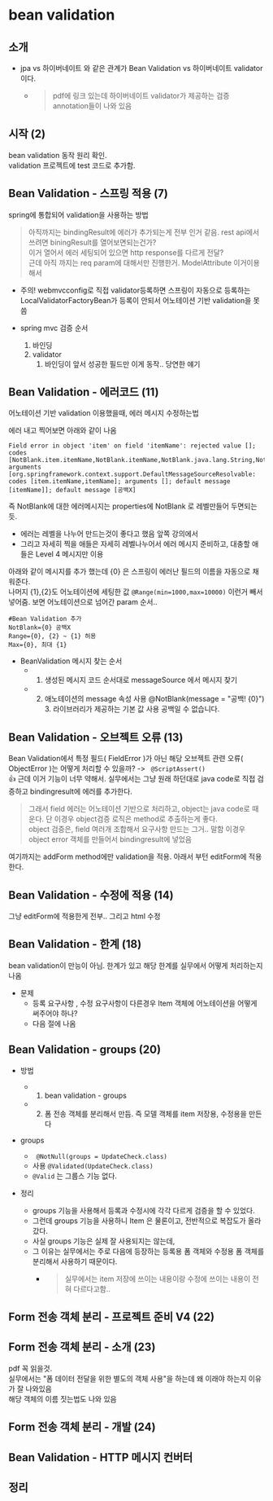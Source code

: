# bean validation

## 소개

- jpa vs 하이버네이트 와 같은 관계가 Bean Validation vs 하이버네이트 validator 이다.
  - > pdf에 링크 있는데 하이버네이트 validator가 제공하는 검증 annotation들이 나와 있음

## 시작 (2)

bean validation 동작 원리 확인.  
validation 프로젝트에 test 코드로 추가함.

## Bean Validation - 스프링 적용 (7)

spring에 통합되어 validation을 사용하는 방법  
> 아직까지는 bindingResult에 에러가 추가되는게 전부 인거 같음. rest api에서 쓰려면 biningResult를 열어보면되는건가?  
> 이거 열어서 에러 세팅되어 있으면 http response를 다르게 전달?  
> 근데 아직 까지는 req param에 대해서만 진행한거. ModelAttribute 이거이용해서

- 주의! webmvcconfig로 직접 validator등록하면 스프링이 자동으로 등록하는 LocalValidatorFactoryBean가 등록이 안되서
  어노테이션 기반 validation을 못씀

- spring mvc 검증 순서
  1. 바인딩
  2. validator
     1. 바인딩이 앞서 성공한 필드만 이게 동작.. 당연한 얘기

## Bean Validation - 에러코드 (11)

어노테이션 기반 validation 이용했을때, 에러 메시지 수정하는법
  
에러 내고 찍어보면 아래와 같이 나옴  
```
Field error in object 'item' on field 'itemName': rejected value []; codes [NotBlank.item.itemName,NotBlank.itemName,NotBlank.java.lang.String,NotBlank]; arguments [org.springframework.context.support.DefaultMessageSourceResolvable: codes [item.itemName,itemName]; arguments []; default message [itemName]]; default message [공백X] 
```

즉 NotBlank에 대한 에러메시지는 properties에 NotBlank 로 레벨만들어 두면되는듯.
- 에러는 레벨을 나누어 만드는것이 좋다고 했음 앞쪽 강의에서
- 그리고 자세히 찍을 애들은 자세히 레벨나누어서 에러 메시지 준비하고, 대충할 애들은 Level 4 메시지만 이용  
  
아래와 같이 메시지를 추가 했는데 {0} 은 스프링이 에러난 필드의 이름을 자동으로 채워준다.  
나머지 {1},{2}도 어노테이션에 세팅한 값 `@Range(min=1000,max=10000)` 이런거 빼서 넣어줌. 보면 어노테이션으로 넘어간 param 순서..  

```
#Bean Validation 추가
NotBlank={0} 공백X
Range={0}, {2} ~ {1} 허용
Max={0}, 최대 {1}
```  
  

- BeanValidation 메시지 찾는 순서
  - 1. 생성된 메시지 코드 순서대로 messageSource 에서 메시지 찾기
  - 2. 애노테이션의 message 속성 사용 @NotBlank(message = "공백! {0}") 3. 라이브러리가 제공하는 기본 값 사용 공백일 수 없습니다.

## Bean Validation - 오브젝트 오류 (13)

Bean Validation에서 특정 필드( FieldError )가 아닌 해당 오브젝트 관련 오류( ObjectError )는 어떻게 처리할 수 있을까?  -> ` @ScriptAssert()`   
👍 근데 이거 기능이 너무 약해서. 실무에서는 그냥 원래 하던대로 java code로 직접 검증하고 bindingresult에 에러를 추가한다.  
  
> 그래서 field 에러는 어노테이션 기반으로 처리하고, object는 java code로 때운다. 단 이경우 object검증 로직은 method로 추출하는게 좋다.  
> object 검증은, field 여러개 조합해서 요구사항 만드는 그거.. 말함 이경우 object error 객체를 만들어서 bindingresult에 넣었음
  
여기까지는 addForm method에만 validation을 적용. 아래서 부턴 editForm에 적용한다.  

## Bean Validation - 수정에 적용 (14)

그냥 editForm에 적용한게 전부.. 그리고 html 수정

## Bean Validation - 한계 (18)

bean validation이 만능이 아님. 한계가 있고 해당 한계를 실무에서 어떻게 처리하는지 나옴  
  
- 문제
  - 등록 요구사항 , 수정 요구사항이 다른경우 Item 객체에 어노테이션을 어떻게 써주어야 하나? 
  - 다음 절에 나옴

## Bean Validation - groups (20)

- 방법 
  - 1. bean validation - groups
  - 2. 폼 전송 객체를 분리해서 만듬. 즉 모델 객체를 item 저장용, 수정용을 만든다

- groups
  - ` @NotNull(groups = UpdateCheck.class)`
  - 사용 `@Validated(UpdateCheck.class)`
  - `@Valid` 는 그룹스 기능 없다.

- 정리
  - groups 기능을 사용해서 등록과 수정시에 각각 다르게 검증을 할 수 있었다. 
  - 그런데 groups 기능을 사용하니 Item 은 물론이고, 전반적으로 복잡도가 올라갔다.
  - 사실 groups 기능은 실제 잘 사용되지는 않는데, 
  - 그 이유는 실무에서는 주로 다음에 등장하는 등록용 폼 객체와 수정용 폼 객체를 분리해서 사용하기 때문이다.
    - > 실무에서는 item 저장에 쓰이는 내용이랑 수정에 쓰이는 내용이 전혀 다르다고함..

## Form 전송 객체 분리 - 프로젝트 준비 V4 (22)

## Form 전송 객체 분리 - 소개 (23)

pdf 꼭 읽을것.  
실무에서는 "폼 데이터 전달을 위한 별도의 객체 사용"을 하는데 왜 이래야 하는지 이유가 잘 나와있음  
해당 객체의 이름 짓는법도 나와 있음

## Form 전송 객체 분리 - 개발 (24)

## Bean Validation - HTTP 메시지 컨버터

## 정리
